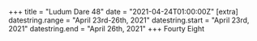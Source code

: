 +++
title = "Ludum Dare 48"
date = "2021-04-24T01:00:00Z"
[extra]
datestring.range = "April 23rd-26th, 2021"
datestring.start = "April 23rd, 2021"
datestring.end = "April 26th, 2021"
+++
Fourty Eight